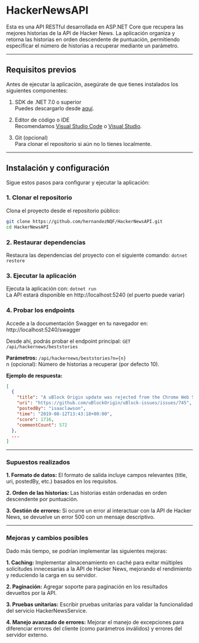 # HackerNewsAPI
Esta es una API RESTful desarrollada en ASP.NET Core que recupera las mejores historias de la API de Hacker News. La aplicación organiza y retorna las historias en orden descendente de puntuación, permitiendo especificar el número de historias a recuperar mediante un parámetro.

---

## Requisitos previos

Antes de ejecutar la aplicación, asegúrate de que tienes instalados los siguientes componentes:

1. SDK de .NET 7.0 o superior  
   Puedes descargarlo desde [aquí](https://dotnet.microsoft.com/download).

2. Editor de código o IDE  
   Recomendamos [Visual Studio Code](https://code.visualstudio.com/) o [Visual Studio](https://visualstudio.microsoft.com/).

3. Git (opcional)  
   Para clonar el repositorio si aún no lo tienes localmente.

---

## Instalación y configuración

Sigue estos pasos para configurar y ejecutar la aplicación:

### 1. Clonar el repositorio

Clona el proyecto desde el repositorio público:

```bash
git clone https://github.com/hernandezNQF/HackerNewsAPI.git
cd HackerNewsAPI
```

### 2. Restaurar dependencias
Restaura las dependencias del proyecto con el siguiente comando:
```dotnet restore```

### 3. Ejecutar la aplicación
Ejecuta la aplicación con:
```dotnet run```  
La API estará disponible en http://localhost:5240 (el puerto puede variar)

### 4. Probar los endpoints
Accede a la documentación Swagger en tu navegador en:
http://localhost:5240/swagger

Desde ahí, podrás probar el endpoint principal:
```GET /api/hackernews/beststories```

**Parámetros:**
```/api/hackernews/beststories?n={n} ```  
n (opcional): Número de historias a recuperar (por defecto 10).

**Ejemplo de respuesta:**
```json
[
  {
    "title": "A uBlock Origin update was rejected from the Chrome Web Store",
    "uri": "https://github.com/uBlockOrigin/uBlock-issues/issues/745",
    "postedBy": "isaaclawson",
    "time": "2019-08-12T13:43:18+00:00",
    "score": 1716,
    "commentCount": 572
  },
  ...
]
```

---

### Supuestos realizados
**1. Formato de datos:**
  El formato de salida incluye campos relevantes (title, uri, postedBy, etc.) basados en los requisitos.

**2. Orden de las historias:**
  Las historias están ordenadas en orden descendente por puntuación.

**3. Gestión de errores:**
  Si ocurre un error al interactuar con la API de Hacker News, se devuelve un error 500 con un mensaje descriptivo.

---

### Mejoras y cambios posibles
Dado más tiempo, se podrían implementar las siguientes mejoras:

**1. Caching:**
  Implementar almacenamiento en caché para evitar múltiples solicitudes innecesarias a la API de Hacker News, mejorando el rendimiento y reduciendo la carga en su servidor.

**2. Paginación:**
  Agregar soporte para paginación en los resultados devueltos por la API.

**3. Pruebas unitarias:**
Escribir pruebas unitarias para validar la funcionalidad del servicio HackerNewsService.

**4. Manejo avanzado de errores:**
  Mejorar el manejo de excepciones para diferenciar errores del cliente (como parámetros inválidos) y errores del servidor externo.
